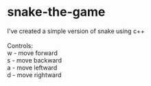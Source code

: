 # snake-the-game

I've created a simple version of snake using c++ <br><br>
Controls: <br>
w - move forward <br>
s - move backward <br>
a - move leftward <br>
d - move rightward <br>
